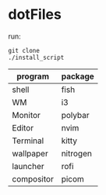 # dotFiles

run:
```
git clone 
./install_script
```

| program | package   |
| ------- | --------- |
|shell    | fish      |
|WM       | i3        |
|Monitor  | polybar   |
|Editor   | nvim      |
|Terminal | kitty     |
|wallpaper| nitrogen  |
|launcher | rofi      |
|compositor| picom    |

